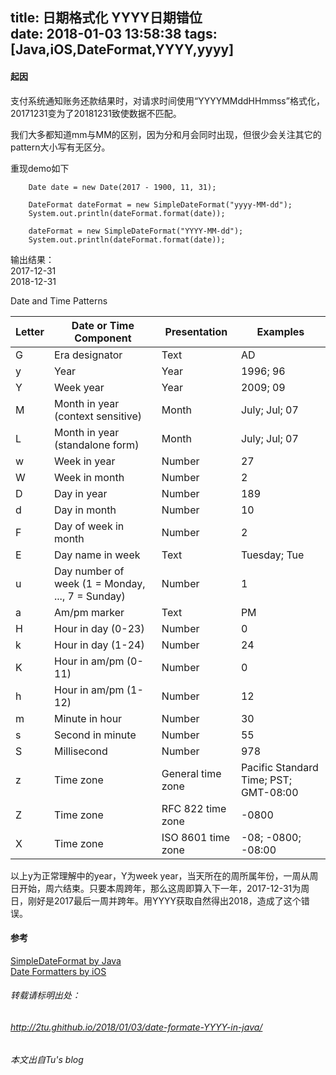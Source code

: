 title: 日期格式化 YYYY日期错位  
date: 2018-01-03 13:58:38
tags: [Java,iOS,DateFormat,YYYY,yyyy]
---
#### 起因  
支付系统通知账务还款结果时，对请求时间使用“YYYYMMddHHmmss”格式化，20171231变为了20181231致使数据不匹配。  

我们大多都知道mm与MM的区别，因为分和月会同时出现，但很少会关注其它的pattern大小写有无区分。  
<!--more-->

重现demo如下  

``` 
    Date date = new Date(2017 - 1900, 11, 31);

    DateFormat dateFormat = new SimpleDateFormat("yyyy-MM-dd");
    System.out.println(dateFormat.format(date));

    dateFormat = new SimpleDateFormat("YYYY-MM-dd");
    System.out.println(dateFormat.format(date));
```  
输出结果：  
2017-12-31  
2018-12-31  
  
Date and Time Patterns  
 
| Letter | Date or Time Component | Presentation | Examples |
| -------- | ----- | ---- | ---- |
| G        | Era designator      | Text | AD |
| y |	Year |	Year |	1996; 96 |
| Y| 	Week year	| Year	| 2009; 09| 
| M	| Month in year (context sensitive)	| Month| 	July; Jul; 07| 
| L| 	Month in year (standalone form)	| Month| 	July; Jul; 07| 
| w| 	Week in year| 	Number| 	27| 
| W| 	Week in month| 	Number| 	2| 
| D| 	Day in year	| Number| 	189| 
| d	| Day in month| 	Number| 	10| 
| F	| Day of week in month| 	Number	| 2| 
| E| 	Day name in week	| Text	| Tuesday; Tue| 
| u| 	Day number of week (1 = Monday, ..., 7 = Sunday)	| Number	| 1| 
| a| 	Am/pm marker	| Text| 	PM| 
| H| 	Hour in day (0-23)| 	Number| 	0| 
| k	| Hour in day (1-24)| 	Number| 	24| 
| K| 	Hour in am/pm (0-11)	| Number| 	0| 
| h| 	Hour in am/pm (1-12)| 	Number	| 12| 
| m| 	Minute in hour| 	Number	| 30| 
| s	| Second in minute	| Number| 	55| 
| S	| Millisecond| 	Number| 	978| 
| z| 	Time zone	| General time zone| 	Pacific Standard Time; PST; GMT-08:00| 
| Z	| Time zone	| RFC 822 time zone| 	-0800
| X	| Time zone	| ISO 8601 time zone	| -08; -0800; -08:00| 

以上y为正常理解中的year，Y为week year，当天所在的周所属年份，一周从周日开始，周六结束。只要本周跨年，那么这周即算入下一年，2017-12-31为周日，刚好是2017最后一周并跨年。用YYYY获取自然得出2018，造成了这个错误。  
  
#### 参考  
[SimpleDateFormat by Java](https://docs.oracle.com/javase/9/docs/api/java/text/SimpleDateFormat.html)   
[Date Formatters by iOS](https://developer.apple.com/library/content/documentation/Cocoa/Conceptual/DataFormatting/Articles/dfDateFormatting10_4.html#//apple_ref/doc/uid/TP40002369-SW1)  

###### 转载请标明出处： 
###### http://2tu.ghithub.io/2018/01/03/date-formate-YYYY-in-java/ 
###### 本文出自Tu's blog